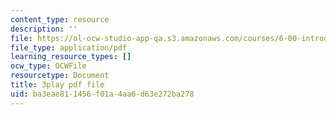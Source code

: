 ```yaml
---
content_type: resource
description: ''
file: https://ol-ocw-studio-app-qa.s3.amazonaws.com/courses/6-00-introduction-to-computer-science-and-programming-fall-2008/ba3eae811456f01a4aa6d63e272ba278_UNHQ7CRsEtU.pdf
file_type: application/pdf
learning_resource_types: []
ocw_type: OCWFile
resourcetype: Document
title: 3play pdf file
uid: ba3eae81-1456-f01a-4aa6-d63e272ba278
---
```

